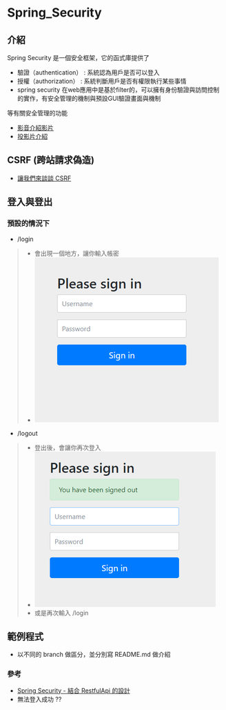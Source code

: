 # Spring_Security

## 介紹
Spring Security 是一個安全框架，它的函式庫提供了
- 驗證（authentication） : 系統認為用戶是否可以登入
- 授權（authorization） : 系統判斷用戶是否有權限執行某些事情
- spring security 在web應用中是基於filter的，可以擁有身份驗證與訪問控制的實作，有安全管理的機制與預設GUI驗證畫面與機制
  
等有關安全管理的功能

- [影音介紹影片](https://www.youtube.com/watch?v=_-vl4n-CBdI&t=548s)
- [投影片介紹](https://github.com/Frank0321/Spring_Security/blob/master/src/main/resources/static/Spring%20security%20%E7%B0%A1%E5%A0%B1.pdf)

## CSRF (跨站請求偽造)

- [讓我們來談談 CSRF](https://blog.techbridge.cc/2017/02/25/csrf-introduction/)

## 登入與登出
### 預設的情況下
- /login
> - 會出現一個地方，讓你輸入帳密
> - ![](https://github.com/Frank0321/Spring_Security/blob/master/src/main/resources/static/security_login.png)
- /logout
> - 登出後，會讓你再次登入
> - ![](https://github.com/Frank0321/Spring_Security/blob/master/src/main/resources/static/security_logout.png)
> - 或是再次輸入 /login
## 範例程式
- 以不同的 branch 做區分，並分別寫 README.md 做介紹


### 參考
- [Spring Security - 結合 RestfulApi 的設計](https://blog.kennycoder.io/2019/09/04/Spring-Security-%E7%B5%90%E5%90%88RestfulApi%E7%9A%84%E8%A8%AD%E8%A8%88/)
- 無法登入成功 ??